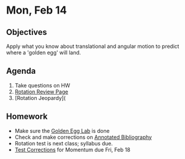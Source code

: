 Mon, Feb 14
=========    

 Objectives  
------------  
Apply what you know about translational and angular motion to predict where a 'golden egg' will land.
 
Agenda    
---------    
1. Take questions on HW
2. [Rotation Review Page](https://avon.schoology.com/course/5138386920/materials/gp/5527384031)
3. [Rotation Jeopardy](


Homework  
-------------    

- Make sure the [Golden Egg Lab][lab] is done
- Check and make corrections on [Annotated Bibliography][bib]
- Rotation test is next class; syllabus due.
- [Test Corrections](https://avon.schoology.com/assignment/5527381127/) for Momentum due Fri, Feb 18
  
[bib]: https://avon.schoology.com/assignment/5527196339/
[lab]: https://avon.schoology.com/assignment/5527383767/
<!--stackedit_data:
eyJoaXN0b3J5IjpbLTExNjQ5NjQxNjMsLTE3NzMyNTEwNiwzOT
YzNjk1NTAsLTYzNzc2NzcyMCw2NDAxNjQ1OTYsNTQ2MjU1OTM2
LC0xNzMwMzgzMTc0LDE4NTMzMzE3MzksMTg2MzkyMzA2OSwyMT
AwNjAzMzY2LC0xMTk1NjM0MjEzLC0xNjY0NDc4ODk5LC0xNTEz
ODgxNDk0LC0xMjMzMjE1NDA0LDEzNTkyMDMzNTEsODQ0NDY3MD
c0LDUzNDczODYyNiwtMTQ1NjA5MzA5MCwtMjAwOTYxNzUzMiwx
OTM2NDM4MTA4XX0=
-->